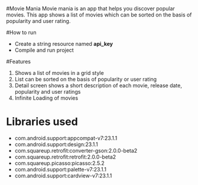 #Movie Mania
Movie mania is an app that helps you discover popular movies. This app shows a list of movies which can be sorted on the basis of popularity and user rating.

#How to run

- Create a string resource named **api_key**
- Compile and run project

#Features

1. Shows a list of movies in a grid style
2. List can be sorted on the basis of popularity or user rating
3. Detail screen shows a short description of each movie, release date, popularity and user ratings
4. Infinite Loading of movies


# Libraries used

- com.android.support:appcompat-v7:23.1.1
- com.android.support:design:23.1.1
- com.squareup.retrofit:converter-gson:2.0.0-beta2 
- com.squareup.retrofit:retrofit:2.0.0-beta2
- com.squareup.picasso:picasso:2.5.2
- com.android.support:palette-v7:23.1.1
- com.android.support:cardview-v7:23.1.1
